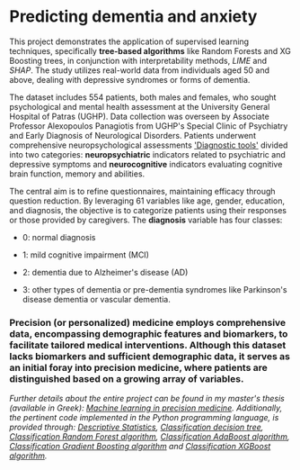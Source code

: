 # Predicting dementia and anxiety
This project demonstrates the application of supervised learning techniques, specifically **tree-based algorithms** like Random Forests and XG Boosting trees, in conjunction with interpretability methods, *LIME* and *SHAP*. 
The study utilizes real-world data from individuals aged 50 and above, dealing with depressive syndromes or forms of dementia.

The dataset includes 554 patients, both males and females, who sought psychological and mental health assessment at the University General Hospital of Patras (UGHP).
Data collection was overseen by Associate Professor Alexopoulos Panagiotis from UGHP's Special Clinic of Psychiatry and Early Diagnosis of Neurological Disorders. 
Patients underwent comprehensive neuropsychological assessments ['Diagnostic tools'](https://github.com/VasilisPappas/Precision-Medicine-via-Machine-learning/blob/main/Diagnostic%20tools.md) divided into two categories: **neuropsychiatric** indicators related to psychiatric and depressive symptoms 
and **neurocognitive** indicators evaluating cognitive brain function, memory and abilities.


The central aim is to refine questionnaires, maintaining efficacy through question reduction. 
By leveraging 61 variables like age, gender, education, and diagnosis, the objective is to categorize patients using their responses or those provided by caregivers.
The **diagnosis** variable has four classes: 

* 0: normal diagnosis 

* 1: mild cognitive impairment (MCI)

* 2: dementia due to Alzheimer's disease (AD)

* 3: other types of dementia or pre-dementia syndromes like Parkinson's disease dementia or vascular dementia. 

### Precision (or personalized) medicine employs comprehensive data, encompassing demographic features and biomarkers, to facilitate tailored medical interventions. Although this dataset lacks biomarkers and sufficient demographic data, it serves as an initial foray into precision medicine, where patients are distinguished based on a growing array of variables.

*Further details about the entire project can be found in my master's thesis (available in Greek): [Machine learning in precision medicine](https://nemertes.library.upatras.gr/handle/10889/24195).
Additionally, the pertinent code implemented in the Python programming language, is provided through: [Descriptive Statistics](https://github.com/VasilisPappas/Precision-Medicine-via-Machine-learning/blob/main/Descriptive%20Statistics.ipynb), [Classification decision tree](https://github.com/VasilisPappas/Precision-Medicine-via-Machine-learning/blob/main/Classification%20decision%20tree.ipynb), [Classification Random Forest algorithm](https://github.com/VasilisPappas/Precision-Medicine-via-Machine-learning/blob/main/Classification%20Random%20Forest%20algorithm.ipynb), [Classification AdaBoost algorithm](https://github.com/VasilisPappas/Precision-Medicine-via-Machine-learning/blob/main/Classification%20AdaBoost%20algorithm.ipynb), [Classification Gradient Boosting algorithm](https://github.com/VasilisPappas/Precision-Medicine-via-Machine-learning/blob/main/Classification%20Gradient%20Boosting%20algorithm.ipynb) and [Classification XGBoost algorithm](https://github.com/VasilisPappas/Precision-Medicine-via-Machine-learning/blob/main/Classification%20XGBoost%20algorithm.ipynb).*
